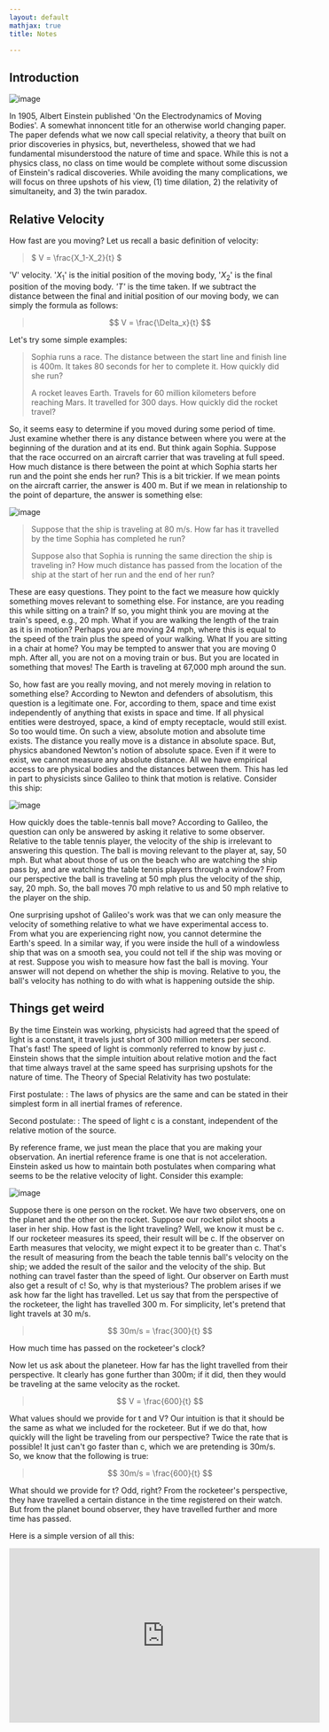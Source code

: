 ```yaml
---
layout: default
mathjax: true
title: Notes

---
```



## Introduction



![image](ein.jpg)

In 1905, Albert Einstein published 'On the Electrodynamics of Moving Bodies'. A somewhat innoncent title for an otherwise world changing paper. The paper defends what we now call special relativity, a theory that built on prior discoveries in physics, but, nevertheless, showed that we had fundamental misunderstood the nature of time and space. While this is not a physics class, no class on time would be complete without some discussion of Einstein's radical discoveries. While avoiding the many complications, we will focus on three upshots of his view, (1) time dilation, 2) the relativity of simultaneity, and 3) the twin paradox. 



## Relative Velocity

How fast are you moving? Let us recall a basic definition of velocity: 

>  $ V = \frac{X_1-X_2}{t} $

'V' velocity. '$X_1$' is the initial position of the moving body, '$X_2$' is the final position of the moving body. *'T'* is the time taken. If we subtract the distance between the final and initial position of our moving body, we can simply the formula as follows: 

>  $$ V = \frac{\Delta_x}{t} ​$$

Let's try some simple examples: 

> Sophia runs a race. The distance between the start line and finish line is 400m. It takes 80 seconds for her to complete it. How quickly did she run? 
>
> A rocket leaves Earth. Travels for 60 million kilometers before reaching Mars. It travelled for 300 days. How quickly did the rocket travel? 

So, it seems easy to determine if you moved during some period of time. Just examine whether there is any distance between where you were at the beginning of the duration and at its end. But think again Sophia. Suppose that the race occurred on an aircraft carrier that was traveling at full speed. How much distance is there between the point at which Sophia starts her run and the point she ends her run? This is a bit trickier. If we mean points on the aircraft carrier, the answer is 400 m. But if we mean in relationship to the point of departure, the answer is something else: 

![image](run.jpg)



> Suppose that the ship is traveling at 80 m/s. How far has it travelled by the time Sophia has completed he run? 
>
> Suppose also that Sophia is running the same direction the ship is traveling in? How much distance has passed from the location of the ship at the start of her run and the end of her run? 

These are easy questions. They point to the fact we measure how quickly something moves relevant to something else. For instance, are you reading this while sitting on a train? If so, you might think you are moving at the train's speed, e.g., 20 mph. What if you are walking the length of the train as it is in motion? Perhaps you are moving  24 mph, where this is equal to the speed of the train plus the speed of your walking. What If you are sitting in a chair at home? You may be tempted to answer that you are moving 0 mph.  After all, you are not on a moving train or bus. But you are located in something that moves! The Earth is traveling at 67,000 mph around the sun. 

So, how fast are you really moving, and not merely moving in relation to something else?  According to Newton and defenders of absolutism, this question is a legitimate one. For, according to them, space and time exist independently of anything that exists in space and time. If all physical entities were destroyed, space, a kind of empty receptacle, would still exist. So too would time. On such a view, absolute motion and absolute time exists. The distance you really move is a distance in absolute space. But, physics abandoned Newton's notion of absolute space. Even if it were to exist, we cannot measure any absolute distance. All we have empirical access to are physical bodies and the distances between them. This has led in part to physicists since Galileo to think that motion is relative. Consider this ship: 

![image](ship.jpg)   



How quickly does the table-tennis ball move? According to Galileo, the question can only be answered by asking it relative to some observer. Relative to the table tennis player, the velocity of the ship is irrelevant to answering this question. The ball is moving relevant to the player at, say, 50 mph. But what about those of us on the beach who are watching the ship pass by, and are watching the table tennis players through a window? From our perspective the ball is traveling at 50 mph plus the velocity of the ship, say, 20 mph. So, the ball moves 70 mph relative to us and 50 mph relative to the player on the ship. 

One surprising upshot of Galileo's work was that we can only measure the velocity of something relative to what we have experimental access to. From what you are experiencing right now, you cannot determine the Earth's speed. In a similar way, if you were inside the hull of a windowless ship that was on a smooth sea, you could not tell if the ship was moving or at rest. Suppose you wish to measure how fast the ball is moving. Your answer will not depend on whether the ship is moving. Relative to you, the ball's velocity has nothing to do with what is happening outside the ship. 



## Things get weird 

By the time Einstein was working, physicists had agreed that the speed of light is a constant, it travels just short of 300 million meters per second. That's fast! The speed of light is commonly referred to know by just *c*. Einstein shows that the simple intuition about relative motion and the fact that time always travel at the same speed has surprising upshots for the nature of time. The Theory of Special Relativity has two postulate: 

First postulate: 
: The laws of physics are the same and can be stated in their simplest form in all inertial frames of reference.

Second postulate: 
: The speed of light c is a constant, independent of the relative motion of the source.

By reference frame, we just mean the place that you are making your observation. An inertial reference frame is one that is not acceleration. Einstein asked us how to maintain both postulates when comparing what seems to be the relative velocity of light. Consider this example: 

 ![image](rocket.gif)

Suppose there is one person on the rocket. We have two observers, one on the planet and the other on the rocket. Suppose our rocket pilot shoots a laser in her ship. How fast is the light traveling? Well, we know it must be c. If our rocketeer measures its speed, their result will be c. If the observer on Earth measures that velocity, we might expect it to be greater than c. That's the result of measuring from the beach the table tennis ball's velocity on the ship; we added the result of the sailor and the velocity of the ship. But nothing can travel faster than the speed of light. Our observer on Earth must also get a result of c! So, why is that mysterious? The problem arises if we ask how far the light has travelled. Let us say that from the perspective of the rocketeer, the light has travelled 300 m. For simplicity, let's pretend that light travels at 30 m/s.

>  $$ 30m/s = \frac{300}{t} ​$$

How much time has passed on the rocketeer's clock? 

Now let us ask about the planeteer. How far has the light travelled from their perspective. It clearly has gone further than 300m; if it did, then they would be traveling at the same velocity as the rocket.  

>  $$ V = \frac{600}{t} $$

What values should we provide for t and V? Our intuition is that it should be the same as what we included for the rocketeer. But if we do that, how quickly will the light be traveling from our perspective? Twice the rate that is possible! It just can't go faster than c, which we are pretending is 30m/s. So, we know that the following is true: 

>  $$ 30m/s = \frac{600}{t} $$

What should we provide for t? Odd, right? From the rocketeer's perspective, they have travelled a certain distance in the time registered on their watch. But from the planet bound observer, they have travelled further and more time has passed. 

Here is a simple version of all this:



<iframe width="560" height="315" src="https://www.youtube.com/embed/AInCqm5nCzw" frameborder="0" allow="accelerometer; autoplay; encrypted-media; gyroscope; picture-in-picture" allowfullscreen></iframe>


